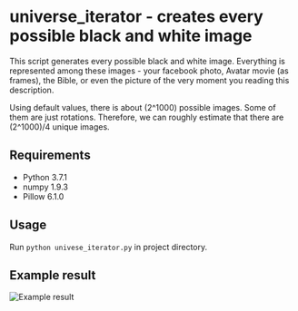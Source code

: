 # universe_iterator - creates every possible black and white image

This script generates every possible black and white image. Everything is represented among these images - your facebook photo, Avatar movie (as frames), the Bible, or even the picture of the very moment you reading this description.

Using default values, there is about (2^1000) possible images. Some of them are just rotations. Therefore, we can roughly estimate that there are (2^1000)/4 unique images.

## Requirements

- Python 3.7.1
- numpy 1.9.3
- Pillow 6.1.0

## Usage

Run `python univese_iterator.py` in project directory.

## Example result

![Example result]()
